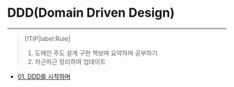# **DDD(Domain Driven Design)**

<hr>

> [!TIP|label:Rule]
>
> 1. 도메인 주도 설계 구현 책보며 요약하며 공부하기
> 2. 차근차근 정리하여 업데이트

- [01. DDD를 시작하며](/DDD/01.md)
